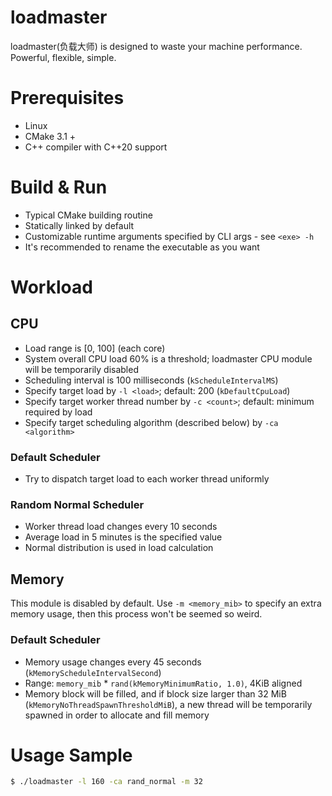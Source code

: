 # loadmaster
loadmaster(负载大师) is designed to waste your machine performance. Powerful, flexible, simple. 

# Prerequisites
- Linux
- CMake 3.1 +
- C++ compiler with C++20 support

# Build & Run
- Typical CMake building routine
- Statically linked by default
- Customizable runtime arguments specified by CLI args - see `<exe> -h`
- It's recommended to rename the executable as you want

# Workload
## CPU
- Load range is [0, 100] (each core)
- System overall CPU load 60% is a threshold; loadmaster CPU module will be temporarily disabled 
- Scheduling interval is 100 milliseconds (`kScheduleIntervalMS`)
- Specify target load by `-l <load>`; default: 200 (`kDefaultCpuLoad`)
- Specify target worker thread number by `-c <count>`; default: minimum required by load
- Specify target scheduling algorithm (described below) by `-ca <algorithm>`
### Default Scheduler
- Try to dispatch target load to each worker thread uniformly 
### Random Normal Scheduler
- Worker thread load changes every 10 seconds
- Average load in 5 minutes is the specified value
- Normal distribution is used in load calculation

## Memory
This module is disabled by default. Use `-m <memory_mib>` to specify an extra memory usage, then this process won't be seemed so weird. 
### Default Scheduler
- Memory usage changes every 45 seconds (`kMemoryScheduleIntervalSecond`)
- Range: `memory_mib` \*  `rand(kMemoryMinimumRatio, 1.0)`,  4KiB aligned
- Memory block will be filled, and if block size larger than 32 MiB (`kMemoryNoThreadSpawnThresholdMiB`), a new thread will be temporarily spawned in order to allocate and fill memory

# Usage Sample
```bash
$ ./loadmaster -l 160 -ca rand_normal -m 32
```
